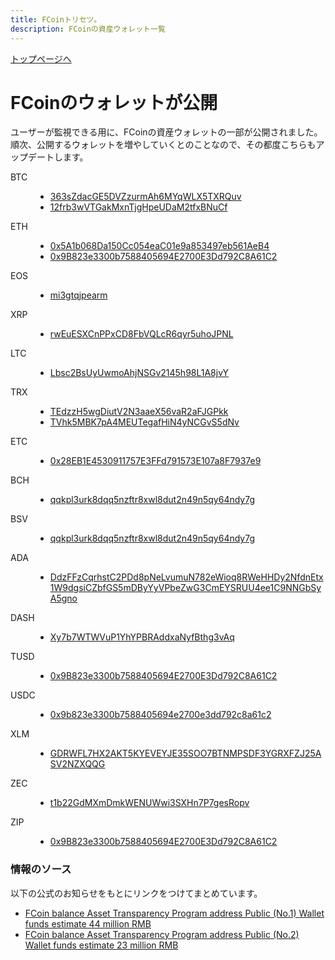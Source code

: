 ```yaml
---
title: FCoinトリセツ。
description: FCoinの資産ウォレット一覧
---
```


[トップページへ](./)

# FCoinのウォレットが公開

ユーザーが監視できる用に、FCoinの資産ウォレットの一部が公開されました。  
順次、公開するウォレットを増やしていくとのことなので、その都度こちらもアップデートします。

<dl>
    <dt>
        BTC
    </dt>
    <dd>
        <ul>
            <li>
                <a href="https://www.blockchain.com/btc/address/363sZdacGE5DVZzurmAh6MYqWLX5TXRQuv" target="_brank">
                    363sZdacGE5DVZzurmAh6MYqWLX5TXRQuv
                </a>
            </li>
            <li>
                <a href="https://www.blockchain.com/btc/address/12frb3wVTGakMxnTjgHpeUDaM2tfxBNuCf" target="_brank">
                    12frb3wVTGakMxnTjgHpeUDaM2tfxBNuCf
                </a>
            </li>
        </ul>
    </dd>
</dl>

<dl>
    <dt>
        ETH
    </dt>
    <dd>
        <ul>
            <li>
                <a href="https://etherscan.io/address/0x5A1b068Da150Cc054eaC01e9a853497eb561AeB4" target="_brank">
                    0x5A1b068Da150Cc054eaC01e9a853497eb561AeB4
                </a>
            </li>
            <li>
                <a href="https://etherscan.io/address/0x9B823e3300b7588405694E2700E3Dd792C8A61C2" target="_brank">
                    0x9B823e3300b7588405694E2700E3Dd792C8A61C2
                </a>
            </li>
        </ul>
    </dd>
</dl>


<dl>
    <dt>
        EOS
    </dt>
    <dd>
        <ul>
            <li>
                <a href="https://bloks.io/account/mi3gtqjpearm" target="_brank">
                    mi3gtqjpearm
                </a>
            </li>
        </ul>
    </dd>
</dl>

 
<dl>
    <dt>
        XRP
    </dt>
    <dd>
        <ul>
            <li>
                <a href="https://bithomp.com/explorer/rwEuESXCnPPxCD8FbVQLcR6qyr5uhoJPNL" target="_brank">
                    rwEuESXCnPPxCD8FbVQLcR6qyr5uhoJPNL
                </a>
            </li>
        </ul>
    </dd>
</dl>


<dl>
    <dt>
        LTC
    </dt>
    <dd>
        <ul>
            <li>
                <a href="https://blockchair.com/litecoin/address/Lbsc2BsUyUwmoAhjNSGv2145h98L1A8jvY" target="_brank">
                    Lbsc2BsUyUwmoAhjNSGv2145h98L1A8jvY
                </a>
            </li>
        </ul>
    </dd>
</dl>

 
<dl>
    <dt>
        TRX
    </dt>
    <dd>
        <ul>
            <li>
                <a href="https://www.trxplorer.io/address/TEdzzH5wgDiutV2N3aaeX56vaR2aFJGPkk" target="_brank">
                    TEdzzH5wgDiutV2N3aaeX56vaR2aFJGPkk
                </a>
            </li>
            <li>
                <a href="https://www.trxplorer.io/address/TVhk5MBK7pA4MEUTegafHiN4yNCGvS5dNv" target="_brank">
                    TVhk5MBK7pA4MEUTegafHiN4yNCGvS5dNv
                </a>
            </li>
        </ul>
    </dd>
</dl>

<dl>
    <dt>
        ETC
    </dt>
    <dd>
        <ul>
            <li>
                <a href="https://etcblockexplorer.com/addr/0x28eb1e4530911757e3ffd791573e107a8f7937e9" target="_brank">
                    0x28EB1E4530911757E3FFd791573E107a8F7937e9
                </a>
            </li>
        </ul>
    </dd>
</dl>

<dl>
    <dt>
        BCH
    </dt>
    <dd>
        <ul>
            <li>
                <a href="https://explorer.bitcoin.com/bch/address/bitcoincash:qqkpl3urk8dqq5nzftr8xwl8dut2n49n5qy64ndy7g" target="_brank">
                    qqkpl3urk8dqq5nzftr8xwl8dut2n49n5qy64ndy7g
                </a>
            </li>
        </ul>
    </dd>
</dl>


<dl>
    <dt>
        BSV
    </dt>
    <dd>
        <ul>
            <li>
                <a href="https://blockchair.com/bitcoin-sv/address/qqkpl3urk8dqq5nzftr8xwl8dut2n49n5qy64ndy7g" target="_brank">
                    qqkpl3urk8dqq5nzftr8xwl8dut2n49n5qy64ndy7g
                </a>
            </li>
        </ul>
    </dd>
</dl>


<dl>
    <dt>
        ADA
    </dt>
    <dd>
        <ul>
            <li>
                <a href="https://cardanoexplorer.com/address/DdzFFzCqrhstC2PDd8pNeLvumuN782eWioq8RWeHHDy2NfdnEtx1W9dgsiCZbfGS5mDByYyVPbeZwG3CmEYSRUU4ee1C9NNGbSyA5gno" target="_brank">
                    DdzFFzCqrhstC2PDd8pNeLvumuN782eWioq8RWeHHDy2NfdnEtx1W9dgsiCZbfGS5mDByYyVPbeZwG3CmEYSRUU4ee1C9NNGbSyA5gno
                </a>
            </li>
        </ul>
    </dd>
</dl>

<dl>
    <dt>
        DASH
    </dt>
    <dd>
        <ul>
            <li>
                <a href="https://chainz.cryptoid.info/dash/address.dws?Xy7b7WTWVuP1YhYPBRAddxaNyfBthg3vAq.htm" target="_brank">
                    Xy7b7WTWVuP1YhYPBRAddxaNyfBthg3vAq
                </a>
            </li>
        </ul>
    </dd>
</dl>
 
<dl>
    <dt>
        TUSD
    </dt>
    <dd>
        <ul>
            <li>
                <a href="https://etherscan.io/address/0x9b823e3300b7588405694e2700e3dd792c8a61c2" target="_brank">
                    0x9B823e3300b7588405694E2700E3Dd792C8A61C2
                </a>
            </li>
        </ul>
    </dd>
</dl>
 

<dl>
    <dt>
        USDC
    </dt>
    <dd>
        <ul>
            <li>
                <a href="https://etherscan.io/address/0x9b823e3300b7588405694e2700e3dd792c8a61c2" target="_brank">
                    0x9b823e3300b7588405694e2700e3dd792c8a61c2
                </a>
            </li>
        </ul>
    </dd>
</dl>
 
<dl>
    <dt>
        XLM
    </dt>
    <dd>
        <ul>
            <li>
                <a href="https://stellarchain.io/address/GDRWFL7HX2AKT5KYEVEYJE35SOO7BTNMPSDF3YGRXFZJ25ASV2NZXQQG" target="_brank">
                    GDRWFL7HX2AKT5KYEVEYJE35SOO7BTNMPSDF3YGRXFZJ25ASV2NZXQQG
                </a>
            </li>
        </ul>
    </dd>
</dl>

 
<dl>
    <dt>
        ZEC
    </dt>
    <dd>
        <ul>
            <li>
                <a href="https://explorer.zcha.in/accounts/t1b22GdMXmDmkWENUWwi3SXHn7P7gesRopv" target="_brank">
                    t1b22GdMXmDmkWENUWwi3SXHn7P7gesRopv
                </a>
            </li>
        </ul>
    </dd>
</dl>

<dl>
    <dt>
        ZIP
    </dt>
    <dd>
        <ul>
            <li>
                <a href="https://etherscan.io/address/0x9B823e3300b7588405694E2700E3Dd792C8A61C2" target="_brank">
                    0x9B823e3300b7588405694E2700E3Dd792C8A61C2
                </a>
            </li>
        </ul>
    </dd>
</dl>


### 情報のソース

以下の公式のお知らせをもとにリンクをつけてまとめています。

- [FCoin balance Asset Transparency Program address Public (No.1) Wallet funds estimate 44 million RMB](https://fcoin.zendesk.com/hc/en-us/articles/360043806874-FCoin-balance-Asset-Transparency-Program-address-Public-No-1-Wallet-funds-estimate-44-million-RMB)
- [FCoin balance Asset Transparency Program address Public (No.2) Wallet funds estimate 23 million RMB](https://fcoin.zendesk.com/hc/en-us/articles/360044308133-FCoin-balance-Asset-Transparency-Program-address-Public-No-2-Wallet-funds-estimate-23-million-RMB)
